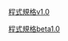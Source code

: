 [程式規格v1.0](https://docs.google.com/document/d/1XRKfj0kbIEgl70x36RmRMwfZt8occugwLFgxUYhPZGA/edit?usp=sharing)

[程式規格beta1.0](https://docs.google.com/document/d/1wypbE8DCB-dESkASW3LhO6ekQeda1SiuQ6tRnnILGVU/edit?usp=sharing)

